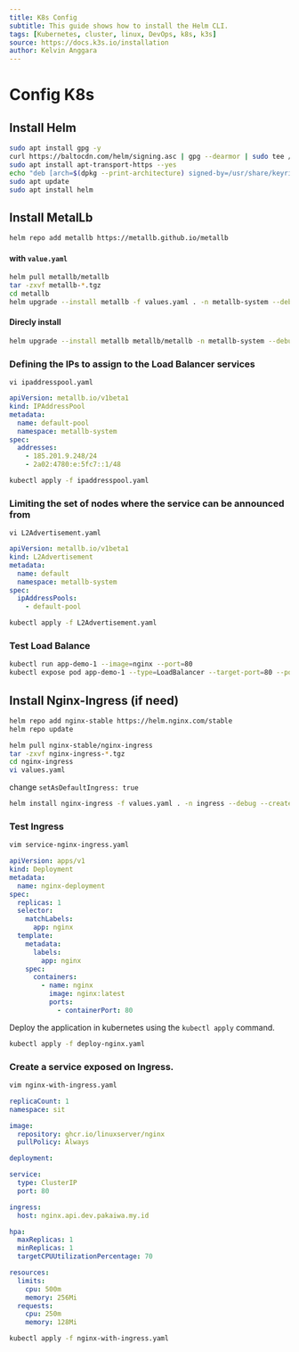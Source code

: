 ```yaml
---
title: K8s Config
subtitle: This guide shows how to install the Helm CLI.
tags: [Kubernetes, cluster, linux, DevOps, k8s, k3s]
source: https://docs.k3s.io/installation
author: Kelvin Anggara
---
```


# Config K8s

## Install Helm

```bash
sudo apt install gpg -y
curl https://baltocdn.com/helm/signing.asc | gpg --dearmor | sudo tee /usr/share/keyrings/helm.gpg > /dev/null
sudo apt install apt-transport-https --yes
echo "deb [arch=$(dpkg --print-architecture) signed-by=/usr/share/keyrings/helm.gpg] https://baltocdn.com/helm/stable/debian/ all main" | sudo tee /etc/apt/sources.list.d/helm-stable-debian.list
sudo apt update
sudo apt install helm
```

## Install MetalLb

```bash
helm repo add metallb https://metallb.github.io/metallb
```

#### with `value.yaml`

```bash
helm pull metallb/metallb
tar -zxvf metallb-*.tgz
cd metallb
helm upgrade --install metallb -f values.yaml . -n metallb-system --debug --create-namespace
```

#### Direcly install

```bash
helm upgrade --install metallb metallb/metallb -n metallb-system --debug  --create-namespace
```

### Defining the IPs to assign to the Load Balancer services

`vi ipaddresspool.yaml`

```yaml
apiVersion: metallb.io/v1beta1
kind: IPAddressPool
metadata:
  name: default-pool
  namespace: metallb-system
spec:
  addresses:
    - 185.201.9.248/24
    - 2a02:4780:e:5fc7::1/48
```

```bash
kubectl apply -f ipaddresspool.yaml
```

### Limiting the set of nodes where the service can be announced from

`vi L2Advertisement.yaml`

```yaml
apiVersion: metallb.io/v1beta1
kind: L2Advertisement
metadata:
  name: default
  namespace: metallb-system
spec:
  ipAddressPools:
    - default-pool
```

```bash
kubectl apply -f L2Advertisement.yaml
```

### Test Load Balance

```bash
kubectl run app-demo-1 --image=nginx --port=80
kubectl expose pod app-demo-1 --type=LoadBalancer --target-port=80 --port=80 --name app-demo-1
```

## Install Nginx-Ingress (if need)

```bash
helm repo add nginx-stable https://helm.nginx.com/stable
helm repo update
```

```bash
helm pull nginx-stable/nginx-ingress
tar -zxvf nginx-ingress-*.tgz
cd nginx-ingress
vi values.yaml
```

change `setAsDefaultIngress: true`

```bash
helm install nginx-ingress -f values.yaml . -n ingress --debug --create-namespace
```

### Test Ingress

```bash
vim service-nginx-ingress.yaml
```

```yaml
apiVersion: apps/v1
kind: Deployment
metadata:
  name: nginx-deployment
spec:
  replicas: 1
  selector:
    matchLabels:
      app: nginx
  template:
    metadata:
      labels:
        app: nginx
    spec:
      containers:
        - name: nginx
          image: nginx:latest
          ports:
            - containerPort: 80
```

Deploy the application in kubernetes using the `kubectl apply` command.

```bash
kubectl apply -f deploy-nginx.yaml
```

### Create a service exposed on Ingress.

```bash
vim nginx-with-ingress.yaml
```

```yaml
replicaCount: 1
namespace: sit

image:
  repository: ghcr.io/linuxserver/nginx
  pullPolicy: Always

deployment:

service:
  type: ClusterIP
  port: 80

ingress:
  host: nginx.api.dev.pakaiwa.my.id

hpa:
  maxReplicas: 1
  minReplicas: 1
  targetCPUUtilizationPercentage: 70

resources:
  limits:
    cpu: 500m
    memory: 256Mi
  requests:
    cpu: 250m
    memory: 128Mi
```

```bash
kubectl apply -f nginx-with-ingress.yaml
```
